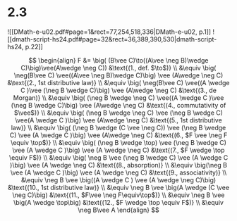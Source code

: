 
# 2.3
![[DMath-e-u02.pdf#page=1&rect=77,254,518,336|DMath-e-u02, p.1]]
![[dmath-script-hs24.pdf#page=32&rect=36,389,390,530|dmath-script-hs24, p.22]]

$$
\begin{align}
F &= \big( (B\vee C)\to((A\vee \neg B)\wedge C)\big)\vee(A\wedge \neg C)) &\text{(1., def. $\to$)} \\
&\equiv \big( \neg(B\vee C) \vee((A\vee \neg B)\wedge C)\big) \vee (A\wedge \neg C) &\text{(2., 1st distributive law)} \\
&\equiv \big( \neg(B\vee C) \vee((A \wedge C )\vee (\neg B \wedge C)\big) \vee (A\wedge \neg C) &\text{(3., de Morgan)} \\
&\equiv \big( (\neg B \wedge \neg C) \vee((A \wedge C )\vee (\neg B \wedge C)\big) \vee (A\wedge \neg C) &\text{(4., commutativity of $\vee$)} \\
&\equiv \big( (\neg B \wedge \neg C) \vee (\neg B \wedge C) \vee(A \wedge C )\big) \vee (A\wedge \neg C) &\text{(5., 1st distributive law)} \\
&\equiv \big( (\neg B \wedge (C \vee \neg C)) \vee (\neg B \wedge C) \vee (A \wedge C )\big) \vee (A\wedge \neg C) &\text{(6., $F \vee \neg F \equiv \top$)} \\
&\equiv \big( (\neg B \wedge \top) \vee (\neg B \wedge C) \vee (A \wedge C )\big) \vee (A \wedge \neg C) &\text{(7., $F \wedge \top \equiv F$)} \\
&\equiv \big( \neg B \vee (\neg B \wedge C) \vee (A \wedge C )\big) \vee (A \wedge \neg C) &\text{(8., absorption)} \\
&\equiv \big(\neg B \vee (A \wedge C )\big) \vee (A \wedge \neg C) &\text{(9., associativity)} \\
&\equiv \neg B \vee \big((A \wedge C ) \vee (A \wedge \neg C)\big) &\text{(10., 1st distributive law)} \\
&\equiv \neg B \vee \big(A \wedge (C \vee \neg C)\big) &\text{(11., $F\vee \neg F\equiv\top$)} \\
&\equiv \neg B \vee \big(A \wedge \top\big) &\text{(12., $F \wedge \top \equiv F$)} \\
&\equiv \neg B\vee A
\end{align}
$$
